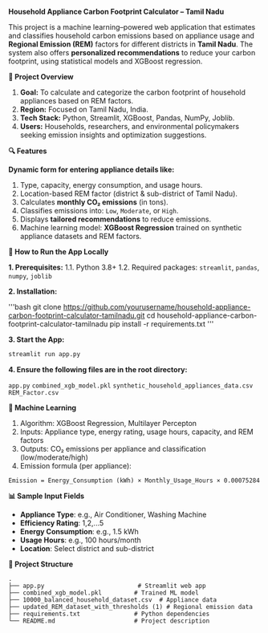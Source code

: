 **Household Appliance Carbon Footprint Calculator – Tamil Nadu**

  This project is a machine learning–powered web application that estimates and classifies household carbon emissions based on appliance usage and **Regional Emission (REM)** factors for different districts in **Tamil Nadu**. The system also offers **personalized recommendations** to reduce your carbon footprint, using statistical models and XGBoost regression.

**🌱 Project Overview**

1. **Goal:** To calculate and categorize the carbon footprint of household appliances based on REM factors.
2. **Region:** Focused on Tamil Nadu, India.
3. **Tech Stack:** Python, Streamlit, XGBoost, Pandas, NumPy, Joblib.
4. **Users:** Households, researchers, and environmental policymakers seeking emission insights and optimization suggestions.

**🔍 Features**

**Dynamic form for entering appliance details like:**
1. Type, capacity, energy consumption, and usage hours.
2. Location-based REM factor (district & sub-district of Tamil Nadu).
3. Calculates **monthly CO₂ emissions** (in tons).
4. Classifies emissions into: `Low`, `Moderate`, or `High`.
5. Displays **tailored recommendations** to reduce emissions.
6. Machine learning model: **XGBoost Regression** trained on synthetic appliance datasets and REM factors.

**🚀 How to Run the App Locally**

**1. Prerequisites:**
  1.1. Python 3.8+
  1.2. Required packages: `streamlit`, `pandas`, `numpy`, `joblib`

**2. Installation:**

'''bash
git clone https://github.com/yourusername/household-appliance-carbon-footprint-calculator-tamilnadu.git
cd household-appliance-carbon-footprint-calculator-tamilnadu
pip install -r requirements.txt
'''

**3. Start the App:**

```bash
streamlit run app.py
```

**4. Ensure the following files are in the root directory:**

 `app.py`
 `combined_xgb_model.pkl`
 `synthetic_household_appliances_data.csv`
  `REM_Factor.csv`

**🧠 Machine Learning**

1. Algorithm: XGBoost Regression, Multilayer Percepton
2. Inputs: Appliance type, energy rating, usage hours, capacity, and REM factors
3. Outputs: CO₂ emissions per appliance and classification (low/moderate/high)
4. Emission formula (per appliance):

  ```
  Emission = Energy_Consumption (kWh) × Monthly_Usage_Hours × 0.00075284
  ```

**📊 Sample Input Fields**

* **Appliance Type**: e.g., Air Conditioner, Washing Machine
* **Efficiency Rating**: 1,2,...5
* **Energy Consumption**: e.g., 1.5 kWh
* **Usage Hours**: e.g., 100 hours/month
* **Location**: Select district and sub-district

**📁 Project Structure**

```
.
├── app.py                          # Streamlit web app
├── combined_xgb_model.pkl         # Trained ML model
├── 10000_balanced_household_dataset.csv  # Appliance data
├── updated_REM_dataset_with_thresholds (1) # Regional emission data
├── requirements.txt               # Python dependencies
└── README.md                      # Project description
```





